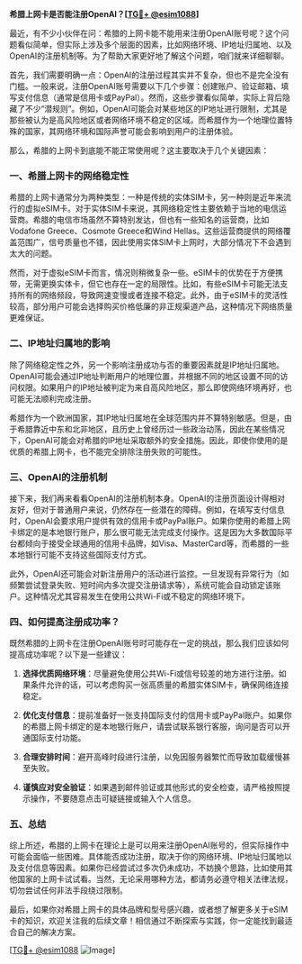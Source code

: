 **希腊上网卡是否能注册OpenAI？[[TG💪+ @esim1088](https://t.me/s/esim1088)]**

最近，有不少小伙伴在问：希腊的上网卡能不能用来注册OpenAI账号呢？这个问题看似简单，但实际上涉及多个层面的因素，比如网络环境、IP地址归属地、以及OpenAI的注册机制等。为了帮助大家更好地了解这个问题，咱们就来详细聊聊。

首先，我们需要明确一点：OpenAI的注册过程其实并不复杂，但也不是完全没有门槛。一般来说，注册OpenAI账号需要以下几个步骤：创建账户、验证邮箱、填写支付信息（通常是信用卡或PayPal）。然而，这些步骤看似简单，实际上背后隐藏了不少“潜规则”。例如，OpenAI可能会对某些地区的IP地址进行限制，尤其是那些被认为是高风险地区或者网络环境不稳定的区域。而希腊作为一个地理位置特殊的国家，其网络环境和国际声誉可能会影响到用户的注册体验。

那么，希腊的上网卡到底能不能正常使用呢？这主要取决于几个关键因素：

### 一、希腊上网卡的网络稳定性

希腊的上网卡通常分为两种类型：一种是传统的实体SIM卡，另一种则是近年来流行的虚拟eSIM卡。对于实体SIM卡来说，其网络稳定性主要依赖于当地的电信运营商。希腊的电信市场虽然不算特别发达，但也有一些知名的运营商，比如Vodafone Greece、Cosmote Greece和Wind Hellas。这些运营商提供的网络覆盖范围广，信号质量也不错，因此使用实体SIM卡上网时，大部分情况下不会遇到太大的问题。

然而，对于虚拟eSIM卡而言，情况则稍微复杂一些。eSIM卡的优势在于方便携带，无需更换实体卡，但它也存在一定的局限性。比如，有些eSIM卡可能无法支持所有的网络频段，导致网速变慢或者连接不稳定。此外，由于eSIM卡的灵活性较高，部分用户可能会选择购买价格低廉的非正规渠道产品，这种情况下网络质量更难保证。

### 二、IP地址归属地的影响

除了网络稳定性之外，另一个影响注册成功与否的重要因素就是IP地址归属地。OpenAI可能会通过IP地址判断用户的地理位置，并根据不同的地区设置不同的访问权限。如果用户的IP地址被判定为来自高风险地区，那么即使网络环境再好，也可能无法顺利完成注册。

希腊作为一个欧洲国家，其IP地址归属地在全球范围内并不算特别敏感。但是，由于希腊靠近中东和北非地区，且历史上曾经历过一些政治动荡，因此在某些情况下，OpenAI可能会对希腊的IP地址采取额外的安全措施。因此，即使你使用的是优质的希腊上网卡，也不能完全排除注册失败的可能性。

### 三、OpenAI的注册机制

接下来，我们再来看看OpenAI的注册机制本身。OpenAI的注册页面设计得相对友好，但对于普通用户来说，仍然存在一些潜在的障碍。例如，在填写支付信息时，OpenAI会要求用户提供有效的信用卡或PayPal账户。如果你使用的希腊上网卡绑定的是本地银行账户，那么很可能无法完成支付操作。这是因为大多数国际平台都倾向于接受全球通用的信用卡品牌，如Visa、MasterCard等，而希腊的一些本地银行可能不支持这些国际支付方式。

此外，OpenAI还可能会对新注册用户的活动进行监控。一旦发现有异常行为（如频繁尝试登录失败、短时间内多次提交注册请求等），系统可能会自动锁定该账户。这种情况尤其容易发生在使用公共Wi-Fi或不稳定的网络环境下。

### 四、如何提高注册成功率？

既然希腊的上网卡在注册OpenAI账号时可能存在一定的挑战，那么我们应该如何提高成功率呢？以下是一些建议：

1. **选择优质网络环境**：尽量避免使用公共Wi-Fi或信号较差的地方进行注册。如果条件允许的话，可以考虑购买一张高质量的希腊实体SIM卡，确保网络连接稳定。
   
2. **优化支付信息**：提前准备好一张支持国际支付的信用卡或PayPal账户。如果你的希腊上网卡绑定的是本地银行账户，请尝试联系银行客服，询问是否可以开通国际支付功能。

3. **合理安排时间**：避开高峰时段进行注册，以免因服务器繁忙而导致加载缓慢甚至失败。

4. **谨慎应对安全验证**：如果遇到邮件验证或其他形式的安全检查，请严格按照提示操作，不要随意点击可疑链接或输入个人信息。

### 五、总结

综上所述，希腊的上网卡在理论上是可以用来注册OpenAI账号的，但实际操作中可能会面临一些困难。具体能否成功注册，取决于你的网络环境、IP地址归属地以及支付信息等因素。如果你已经尝试过多次仍未成功，不妨换个思路，比如使用其他国家的上网卡试试看。当然，无论采用哪种方法，都请务必遵守相关法律法规，切勿尝试任何非法手段绕过限制。

最后，如果你对希腊上网卡的具体品牌和型号感兴趣，或者想了解更多关于eSIM卡的知识，欢迎关注我的后续文章！相信通过不断探索与实践，你一定能找到最适合自己的解决方案。

[[TG💪+ @esim1088](https://t.me/s/esim1088) ![Image](https://i.postimg.cc/4NQfJmqS/Snipaste-2025-05-13-00-14-12.png)]